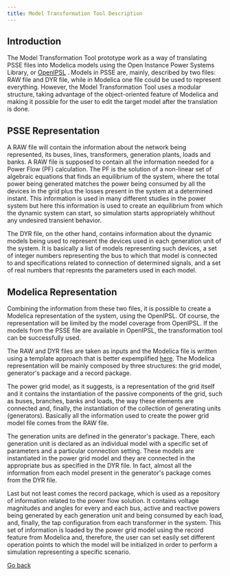 ```yaml
---
title: Model Transformation Tool Description
---
```


## Introduction

The Model Transformation Tool prototype work as a way of translating PSSE files into Modelica models using the Open Instance Power Systems Library, or <a href="https://github.com/OpenIPSL/OpenIPSL">OpenIPSL</a> . Models in PSSE are, mainly, described by two files: RAW file and DYR file, while in Modelica one file could be used to represent everything. However, the Model Transformation Tool uses a modular structure, taking advantage of the object-oriented feature of Modelica and making it possible for the user to edit the target model after the translation is done. 

## PSSE Representation

A RAW file will contain the information about the network being represented, its buses, lines, transformers, generation plants, loads and banks. A RAW file is supposed to contain all the information needed for a Power Flow (PF) calculation. The PF is the solution of a non-linear set of algebraic equations that finds an equilibrium of the system, where the total power being generated matches the power being consumed by all the devices in the grid plus the losses present in the system at a determined instant. This information is used in many different studies in the power system but here this information is used to create an equilibrium from which the dynamic system can start, so simulation starts appropriately whithout any undesired transient behavior.

The DYR file, on the other hand, contains information about the dynamic models being used to represent the devices used in each generation unit of the system. It is basically a list of models representing such devices, a set of integer numbers representing the bus to which that model is connected to and specifications related to connection of determined signals, and a set of real numbers that represnts the parameters used in each model.


## Modelica Representation

Combining the information from these two files, it is possible to create a Modelica representation of the system, using the OpenIPSL. Of course, the representation will be limited by the model coverage from OpenIPSL. If the models from the PSSE file are available in OpenIPSL, the transformation tool can be successfully used. 

The RAW and DYR files are taken as inputs and the Modelica file is written using a template approach that is better expemplified <a href="./guide">here</a>. The Modelica representation will be mainly composed by three structures: the grid model, generator's package and a record package.

The power grid model, as it suggests, is a representation of the grid itself and it contains the instantiation of the passive components of the grid, such as buses, branches, banks and loads, the way these elements are connected and, finally, the instantiation of the collection of generating units (generators). Basically all the information used to create the power grid model file comes from the RAW file.

The generation units are defined in the generator's package. There, each generation unit is declared as an individual model with a specific set of parameters and a particular connection setting. These models are instantiated in the power grid model and they are connected in the appropriate bus as specified in the DYR file. In fact, almost all the information from each model present in the generator's package comes from the DYR file.

Last but not least comes the record package, which is used as a repository of information related to the power flow solution. It contains voltage magnitudes and angles for every and each bus, active and reactive powers being generated by each generation unit and being consumed by each load, and, finally, the tap configuration from each transformer in the system. This set of information is loaded by the power grid model using the record feature from Modelica and, therefore, the user can set easily set different operation points to which the model will be initialized in order to perform a simulation representing a specific scenario.




<a href="./index">Go back</a> 